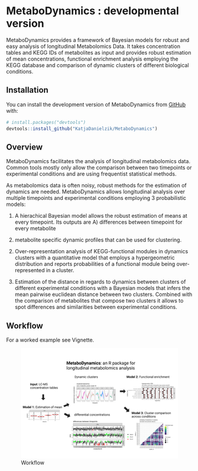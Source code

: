 
<!-- README.md is generated from README.Rmd. Please edit that file -->

# MetaboDynamics : developmental version

<!-- badges: start -->
<!-- badges: end -->

MetaboDynamics provides a framework of Bayesian models for robust and
easy analysis of longitudinal Metabolomics Data. It takes concentration
tables and KEGG IDs of metabolites as input and provides robust
estimation of mean concentrations, functional enrichment analysis
employing the KEGG database and comparison of dynamic clusters of
different biological conditions.

## Installation

You can install the development version of MetaboDynamics from
[GitHub](https://github.com/) with:

``` r
# install.packages("devtools")
devtools::install_github("KatjaDanielzik/MetaboDynamics")
```

## Overview

MetaboDynamics facilitates the analysis of longitudinal metabolomics
data. Common tools mostly only allow the comparison between two
timepoints or experimental conditions and are using frequentist
statistical methods.

As metabolomics data is often noisy, robust methods for the estimation
of dynamics are needed. MetaboDynamics allows longitudinal analysis over
multiple timepoints and experimental conditions employing 3
probabilistic models:

1)  A hierachical Bayesian model allows the robust estimation of means
    at every timepoint. Its outputs are A) differences between timepoint
    for every metabolite

<!-- -->

2)  metabolite specific dynamic profiles that can be used for
    clustering.

<!-- -->

2)  Over-representation analysis of KEGG-functional modules in dynamics
    clusters with a quantitative model that employs a hypergeometric
    distribution and reports probabilities of a functional module being
    over-represented in a cluster.

3)  Estimation of the distance in regards to dynamics between clusters
    of different experimental conditions with a Bayesian models that
    infers the mean pairwise euclidean distance between two clusters.
    Combined with the comparison of metabolites that compose two
    clusters it allows to spot differences and similarities between
    experimental conditions.

## Workflow

For a worked example see Vignette.

<figure>
<img src="man/figures/README-MetaboDynamics-pitch.png" alt="Workflow" />
<figcaption aria-hidden="true">Workflow</figcaption>
</figure>

